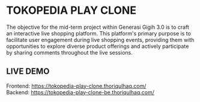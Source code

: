# TOKOPEDIA PLAY CLONE

  

The objective for the mid-term project within Generasi Gigih 3.0 is to craft an interactive live shopping platform. This platform's primary purpose is to facilitate user engagement during live shopping events, providing them with opportunities to explore diverse product offerings and actively participate by sharing comments throughout the live sessions.

## LIVE DEMO

Frontend: https://tokopedia-play-clone.thoriqulhaq.com/
<br />
Backend: https://tokopedia-play-clone-be.thoriqulhaq.com/
